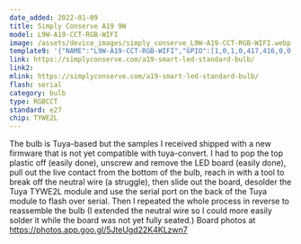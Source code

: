```yaml
---
date_added: 2022-01-09
title: Simply Conserve A19 9W  
model: L9W-A19-CCT-RGB-WIFI
image: /assets/device_images/simply_conserve_L9W-A19-CCT-RGB-WIFI.webp
template9: '{"NAME":"L9W-A19-CCT-RGB-WIFI","GPIO":[1,0,1,0,417,416,0,0,420,418,419,0,0,0],"FLAG":0,"BASE":18}' 
link: https://simplyconserve.com/a19-smart-led-standard-bulb/
link2: 
mlink: https://simplyconserve.com/a19-smart-led-standard-bulb/
flash: serial
category: bulb
type: RGBCCT
standard: e27
chip: TYWE2L
---
```

The bulb is Tuya-based but the samples I received shipped with a new firmware that is not yet compatible with tuya-convert. I had to pop the top plastic off (easily done), unscrew and remove the LED board (easily done), pull out the live contact from the bottom of the bulb, reach in with a tool to break off the neutral wire (a struggle), then slide out the board, desolder the Tuya TYWE2L module and use the serial port on the back of the Tuya module to flash over serial. Then I repeated the whole process in reverse to reassemble the bulb (I extended the neutral wire so I could more easily solder it while the board was not yet fully seated.) Board photos at https://photos.app.goo.gl/5JteUgd22K4KLzwn7
